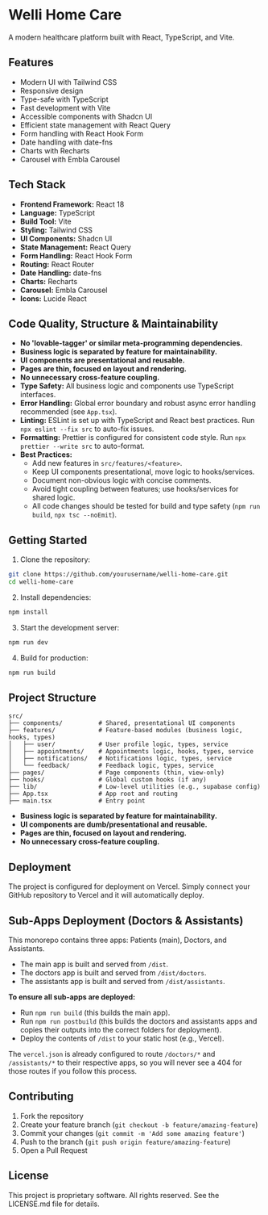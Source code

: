# Welli Home Care

A modern healthcare platform built with React, TypeScript, and Vite.

## Features

- Modern UI with Tailwind CSS
- Responsive design
- Type-safe with TypeScript
- Fast development with Vite
- Accessible components with Shadcn UI
- Efficient state management with React Query
- Form handling with React Hook Form
- Date handling with date-fns
- Charts with Recharts
- Carousel with Embla Carousel

## Tech Stack

- **Frontend Framework:** React 18
- **Language:** TypeScript
- **Build Tool:** Vite
- **Styling:** Tailwind CSS
- **UI Components:** Shadcn UI
- **State Management:** React Query
- **Form Handling:** React Hook Form
- **Routing:** React Router
- **Date Handling:** date-fns
- **Charts:** Recharts
- **Carousel:** Embla Carousel
- **Icons:** Lucide React

## Code Quality, Structure & Maintainability

- **No 'lovable-tagger' or similar meta-programming dependencies.**
- **Business logic is separated by feature for maintainability.**
- **UI components are presentational and reusable.**
- **Pages are thin, focused on layout and rendering.**
- **No unnecessary cross-feature coupling.**
- **Type Safety:** All business logic and components use TypeScript interfaces.
- **Error Handling:** Global error boundary and robust async error handling recommended (see `App.tsx`).
- **Linting:** ESLint is set up with TypeScript and React best practices. Run `npx eslint --fix src` to auto-fix issues.
- **Formatting:** Prettier is configured for consistent code style. Run `npx prettier --write src` to auto-format.
- **Best Practices:**
  - Add new features in `src/features/<feature>`.
  - Keep UI components presentational, move logic to hooks/services.
  - Document non-obvious logic with concise comments.
  - Avoid tight coupling between features; use hooks/services for shared logic.
  - All code changes should be tested for build and type safety (`npm run build`, `npx tsc --noEmit`).

## Getting Started

1. Clone the repository:
```bash
git clone https://github.com/yourusername/welli-home-care.git
cd welli-home-care
```

2. Install dependencies:
```bash
npm install
```

3. Start the development server:
```bash
npm run dev
```

4. Build for production:
```bash
npm run build
```

## Project Structure

```
src/
├── components/          # Shared, presentational UI components
├── features/            # Feature-based modules (business logic, hooks, types)
│   ├── user/            # User profile logic, types, service
│   ├── appointments/    # Appointments logic, hooks, types, service
│   ├── notifications/   # Notifications logic, types, service
│   └── feedback/        # Feedback logic, types, service
├── pages/               # Page components (thin, view-only)
├── hooks/               # Global custom hooks (if any)
├── lib/                 # Low-level utilities (e.g., supabase config)
├── App.tsx              # App root and routing
├── main.tsx             # Entry point
```

- **Business logic is separated by feature for maintainability.**
- **UI components are dumb/presentational and reusable.**
- **Pages are thin, focused on layout and rendering.**
- **No unnecessary cross-feature coupling.**

## Deployment

The project is configured for deployment on Vercel. Simply connect your GitHub repository to Vercel and it will automatically deploy.

## Sub-Apps Deployment (Doctors & Assistants)

This monorepo contains three apps: Patients (main), Doctors, and Assistants.

- The main app is built and served from `/dist`.
- The doctors app is built and served from `/dist/doctors`.
- The assistants app is built and served from `/dist/assistants`.

**To ensure all sub-apps are deployed:**

- Run `npm run build` (this builds the main app).
- Run `npm run postbuild` (this builds the doctors and assistants apps and copies their outputs into the correct folders for deployment).
- Deploy the contents of `/dist` to your static host (e.g., Vercel).

The `vercel.json` is already configured to route `/doctors/*` and `/assistants/*` to their respective apps, so you will never see a 404 for those routes if you follow this process.

## Contributing

1. Fork the repository
2. Create your feature branch (`git checkout -b feature/amazing-feature`)
3. Commit your changes (`git commit -m 'Add some amazing feature'`)
4. Push to the branch (`git push origin feature/amazing-feature`)
5. Open a Pull Request

## License

This project is proprietary software. All rights reserved. See the LICENSE.md file for details.
